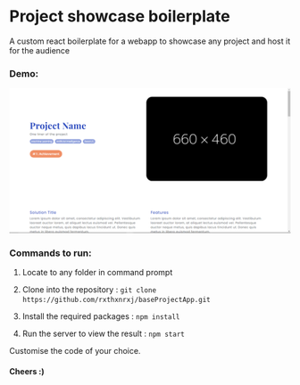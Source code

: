 
# Project showcase boilerplate 

A custom react boilerplate for a webapp to showcase any project and host it for the audience

### Demo:
![Demo of the webapp](https://github.com/rxthxnrxj/baseProjectApp/blob/main/public/demo.png)

### Commands to run:

1. Locate to any folder in command prompt

2. Clone into the repository : `git clone https://github.com/rxthxnrxj/baseProjectApp.git`

3. Install the required packages : `npm install`

4. Run the server to view the result : `npm start`

Customise the code of your choice.
#### Cheers :)
